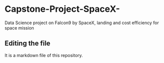 # Capstone-Project-SpaceX-
Data Science project on Falcon9 by SpaceX, landing and cost efficiency for space mission

## Editing the file
It is a markdown file of this repository.
